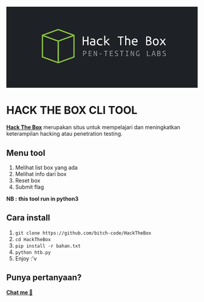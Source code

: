 ![htb logo](images.png)
# HACK THE BOX CLI TOOL
[**Hack The Box**](https://www.hackthebox.eu/) merupakan situs untuk mempelajari dan meningkatkan keterampilan hacking atau penetration testing.

## Menu tool
1. Melihat list box yang ada
2. Melihat info dari box
3. Reset box
4. Submit flag

**NB :** __this tool run in python3__

## Cara install
1. `git clone https://github.com/bitch-code/HackTheBox`
2. `cd HackTheBox`
3. `pip install -r bahan.txt`
4. `python htb.py`
5. Enjoy :'v

## Punya pertanyaan?
[**Chat me 💩**](https://wa.me/6283871259489)
